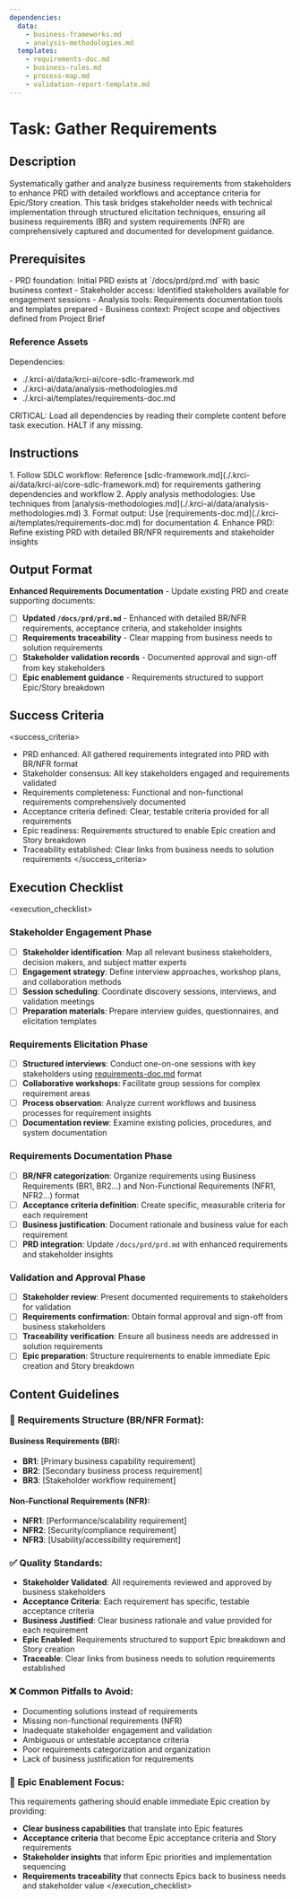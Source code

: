 ```yaml
---
dependencies:
  data:
    - business-frameworks.md
    - analysis-methodologies.md
  templates:
    - requirements-doc.md
    - business-rules.md
    - process-map.md
    - validation-report-template.md
---
```

# Task: Gather Requirements

## Description

Systematically gather and analyze business requirements from stakeholders to enhance PRD with detailed workflows and acceptance criteria for Epic/Story creation. This task bridges stakeholder needs with technical implementation through structured elicitation techniques, ensuring all business requirements (BR) and system requirements (NFR) are comprehensively captured and documented for development guidance.

## Prerequisites

<prerequisites>
- PRD foundation: Initial PRD exists at `/docs/prd/prd.md` with basic business context
- Stakeholder access: Identified stakeholders available for engagement sessions
- Analysis tools: Requirements documentation tools and templates prepared
- Business context: Project scope and objectives defined from Project Brief
</prerequisites>

### Reference Assets

Dependencies:

- ./.krci-ai/data/krci-ai/core-sdlc-framework.md
- ./.krci-ai/data/analysis-methodologies.md
- ./.krci-ai/templates/requirements-doc.md

CRITICAL: Load all dependencies by reading their complete content before task execution. HALT if any missing.

## Instructions

<instructions>
1. Follow SDLC workflow: Reference [sdlc-framework.md](./.krci-ai/data/krci-ai/core-sdlc-framework.md) for requirements gathering dependencies and workflow
2. Apply analysis methodologies: Use techniques from [analysis-methodologies.md](./.krci-ai/data/analysis-methodologies.md)
3. Format output: Use [requirements-doc.md](./.krci-ai/templates/requirements-doc.md) for documentation
4. Enhance PRD: Refine existing PRD with detailed BR/NFR requirements and stakeholder insights
</instructions>

## Output Format

**Enhanced Requirements Documentation** - Update existing PRD and create supporting documents:

- [ ] **Updated `/docs/prd/prd.md`** - Enhanced with detailed BR/NFR requirements, acceptance criteria, and stakeholder insights
- [ ] **Requirements traceability** - Clear mapping from business needs to solution requirements
- [ ] **Stakeholder validation records** - Documented approval and sign-off from key stakeholders
- [ ] **Epic enablement guidance** - Requirements structured to support Epic/Story breakdown

## Success Criteria

<success_criteria>
- PRD enhanced: All gathered requirements integrated into PRD with BR/NFR format
- Stakeholder consensus: All key stakeholders engaged and requirements validated
- Requirements completeness: Functional and non-functional requirements comprehensively documented
- Acceptance criteria defined: Clear, testable criteria provided for all requirements
- Epic readiness: Requirements structured to enable Epic creation and Story breakdown
- Traceability established: Clear links from business needs to solution requirements
</success_criteria>

## Execution Checklist

<execution_checklist>

### Stakeholder Engagement Phase

- [ ] **Stakeholder identification**: Map all relevant business stakeholders, decision makers, and subject matter experts
- [ ] **Engagement strategy**: Define interview approaches, workshop plans, and collaboration methods
- [ ] **Session scheduling**: Coordinate discovery sessions, interviews, and validation meetings
- [ ] **Preparation materials**: Prepare interview guides, questionnaires, and elicitation templates

### Requirements Elicitation Phase

- [ ] **Structured interviews**: Conduct one-on-one sessions with key stakeholders using [requirements-doc.md](./.krci-ai/templates/requirements-doc.md) format
- [ ] **Collaborative workshops**: Facilitate group sessions for complex requirement areas
- [ ] **Process observation**: Analyze current workflows and business processes for requirement insights
- [ ] **Documentation review**: Examine existing policies, procedures, and system documentation

### Requirements Documentation Phase

- [ ] **BR/NFR categorization**: Organize requirements using Business Requirements (BR1, BR2...) and Non-Functional Requirements (NFR1, NFR2...) format
- [ ] **Acceptance criteria definition**: Create specific, measurable criteria for each requirement
- [ ] **Business justification**: Document rationale and business value for each requirement
- [ ] **PRD integration**: Update `/docs/prd/prd.md` with enhanced requirements and stakeholder insights

### Validation and Approval Phase

- [ ] **Stakeholder review**: Present documented requirements to stakeholders for validation
- [ ] **Requirements confirmation**: Obtain formal approval and sign-off from business stakeholders
- [ ] **Traceability verification**: Ensure all business needs are addressed in solution requirements
- [ ] **Epic preparation**: Structure requirements to enable immediate Epic creation and Story breakdown

## Content Guidelines

### 🎯 **Requirements Structure (BR/NFR Format):**

#### **Business Requirements (BR):**

- **BR1**: [Primary business capability requirement]
- **BR2**: [Secondary business process requirement]
- **BR3**: [Stakeholder workflow requirement]

#### **Non-Functional Requirements (NFR):**

- **NFR1**: [Performance/scalability requirement]
- **NFR2**: [Security/compliance requirement]
- **NFR3**: [Usability/accessibility requirement]

### ✅ **Quality Standards:**

- **Stakeholder Validated**: All requirements reviewed and approved by business stakeholders
- **Acceptance Criteria**: Each requirement has specific, testable acceptance criteria
- **Business Justified**: Clear business rationale and value provided for each requirement
- **Epic Enabled**: Requirements structured to support Epic breakdown and Story creation
- **Traceable**: Clear links from business needs to solution requirements established

### ❌ **Common Pitfalls to Avoid:**

- Documenting solutions instead of requirements
- Missing non-functional requirements (NFR)
- Inadequate stakeholder engagement and validation
- Ambiguous or untestable acceptance criteria
- Poor requirements categorization and organization
- Lack of business justification for requirements

### 🎯 **Epic Enablement Focus:**

This requirements gathering should enable immediate Epic creation by providing:

- **Clear business capabilities** that translate into Epic features
- **Acceptance criteria** that become Epic acceptance criteria and Story requirements
- **Stakeholder insights** that inform Epic priorities and implementation sequencing
- **Requirements traceability** that connects Epics back to business needs and stakeholder value
</execution_checklist>
